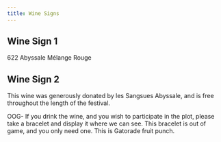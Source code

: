 ```yaml
---
title: Wine Signs
---
```


## Wine Sign 1

622 Abyssale Mélange Rouge

## Wine Sign 2

This wine was generously donated by les Sangsues Abyssale, and is free throughout the length of the festival. 

OOG- If you drink the wine, and you wish to participate in the plot, please take a bracelet and display it where we can see. This bracelet is out of game, and you only need one. This is Gatorade fruit punch.
